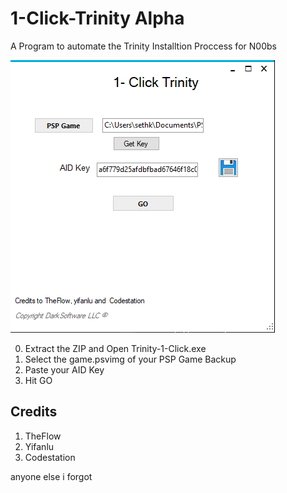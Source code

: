 # 1-Click-Trinity Alpha
A Program to automate the Trinity Installtion Proccess for N00bs

![text](https://github.com/LightningMods/1-Click-Trinity/blob/master/Screenshot_4.png)


0. Extract the ZIP and Open Trinity-1-Click.exe
1. Select the game.psvimg of your PSP Game Backup
2. Paste your AID Key
3. Hit GO

## Credits
1. TheFlow
2. Yifanlu
3. Codestation 

anyone else i forgot


